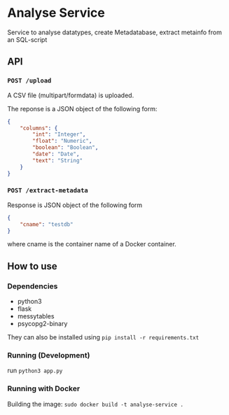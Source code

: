 # Analyse Service

Service to analyse datatypes, create Metadatabase, extract metainfo from an SQL-script 

## API

### `POST /upload`

A CSV file (multipart/formdata) is uploaded.

The reponse is a JSON object of the following form:

```JSON
{
    "columns": {
        "int": "Integer",
        "float": "Numeric", 
        "boolean": "Boolean", 
        "date": "Date", 
        "text": "String"
    }
}
```

### `POST /extract-metadata`

Response is JSON object of the following form 

```JSON
{
	"cname": "testdb"
}
```

where cname is the container name of a Docker container. 

## How to use 
### Dependencies 
* python3 
* flask
* messytables 
* psycopg2-binary

They can also be installed using `pip install -r requirements.txt`

### Running (Development)
run `python3 app.py`

### Running with Docker

Building the image: `sudo docker build -t analyse-service .`